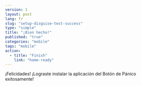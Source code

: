 ```yaml
---
version: 1
layout: post
lang: fr
slug: "setup-disguise-test-success"
type: "simple"
title: "¡Bien hecho!"
published: "true"
categories: "mobile"
tags: "mobile"
action: 
  - title: "Finish"
    link: "home-ready"
---
```


¡Felicidades! ¡Lograste instalar la aplicación del Botón de Pánico exitosamente!
